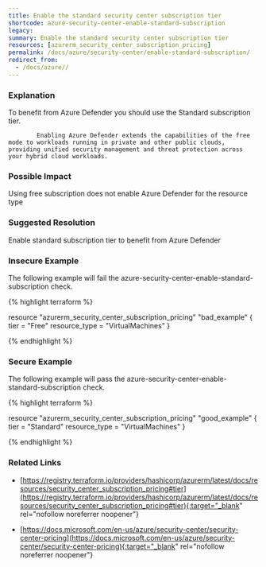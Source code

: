 ```yaml
---
title: Enable the standard security center subscription tier
shortcode: azure-security-center-enable-standard-subscription
legacy: 
summary: Enable the standard security center subscription tier 
resources: [azurerm_security_center_subscription_pricing] 
permalink: /docs/azure/security-center/enable-standard-subscription/
redirect_from: 
  - /docs/azure//
---
```


### Explanation

To benefit from Azure Defender you should use the Standard subscription tier.
			
			Enabling Azure Defender extends the capabilities of the free mode to workloads running in private and other public clouds, providing unified security management and threat protection across your hybrid cloud workloads.
			

### Possible Impact
Using free subscription does not enable Azure Defender for the resource type

### Suggested Resolution
Enable standard subscription tier to benefit from Azure Defender


### Insecure Example

The following example will fail the azure-security-center-enable-standard-subscription check.

{% highlight terraform %}

resource "azurerm_security_center_subscription_pricing" "bad_example" {
  tier          = "Free"
  resource_type = "VirtualMachines"
}

{% endhighlight %}



### Secure Example

The following example will pass the azure-security-center-enable-standard-subscription check.

{% highlight terraform %}

resource "azurerm_security_center_subscription_pricing" "good_example" {
  tier          = "Standard"
  resource_type = "VirtualMachines"
}

{% endhighlight %}



### Related Links


- [https://registry.terraform.io/providers/hashicorp/azurerm/latest/docs/resources/security_center_subscription_pricing#tier](https://registry.terraform.io/providers/hashicorp/azurerm/latest/docs/resources/security_center_subscription_pricing#tier){:target="_blank" rel="nofollow noreferrer noopener"}

- [https://docs.microsoft.com/en-us/azure/security-center/security-center-pricing](https://docs.microsoft.com/en-us/azure/security-center/security-center-pricing){:target="_blank" rel="nofollow noreferrer noopener"}


